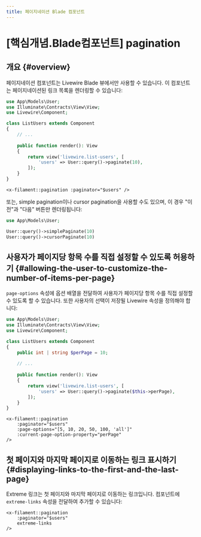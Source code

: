 ```yaml
---
title: 페이지네이션 Blade 컴포넌트
---
```

# [핵심개념.Blade컴포넌트] pagination
## 개요 {#overview}

페이지네이션 컴포넌트는 Livewire Blade 뷰에서만 사용할 수 있습니다. 이 컴포넌트는 페이지네이션된 링크 목록을 렌더링할 수 있습니다:

```php
use App\Models\User;
use Illuminate\Contracts\View\View;
use Livewire\Component;

class ListUsers extends Component
{
    // ...
    
    public function render(): View
    {
        return view('livewire.list-users', [
            'users' => User::query()->paginate(10),
        ]);
    }
}
```

```blade
<x-filament::pagination :paginator="$users" />
```

또는, simple pagination이나 cursor pagination을 사용할 수도 있으며, 이 경우 "이전"과 "다음" 버튼만 렌더링됩니다:

```php
use App\Models\User;

User::query()->simplePaginate(10)
User::query()->cursorPaginate(10)
```

## 사용자가 페이지당 항목 수를 직접 설정할 수 있도록 허용하기 {#allowing-the-user-to-customize-the-number-of-items-per-page}

`page-options` 속성에 옵션 배열을 전달하여 사용자가 페이지당 항목 수를 직접 설정할 수 있도록 할 수 있습니다. 또한 사용자의 선택이 저장될 Livewire 속성을 정의해야 합니다:

```php
use App\Models\User;
use Illuminate\Contracts\View\View;
use Livewire\Component;

class ListUsers extends Component
{
    public int | string $perPage = 10;
    
    // ...
    
    public function render(): View
    {
        return view('livewire.list-users', [
            'users' => User::query()->paginate($this->perPage),
        ]);
    }
}
```

```blade
<x-filament::pagination
    :paginator="$users"
    :page-options="[5, 10, 20, 50, 100, 'all']"
    :current-page-option-property="perPage"
/>
```

## 첫 페이지와 마지막 페이지로 이동하는 링크 표시하기 {#displaying-links-to-the-first-and-the-last-page}

Extreme 링크는 첫 페이지와 마지막 페이지로 이동하는 링크입니다. 컴포넌트에 `extreme-links` 속성을 전달하여 추가할 수 있습니다:

```blade
<x-filament::pagination
    :paginator="$users"
    extreme-links
/>
```
